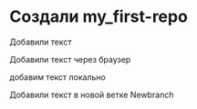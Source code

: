 # Создали my_first-repo

Добавили текст

Добавили текст через браузер

добавим текст локально

Добавили текст в новой ветке Newbranch
